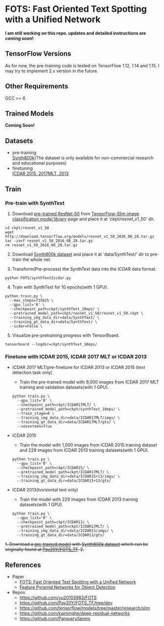 # FOTS: Fast Oriented Text Spotting with a Unified Network

**I am still working on this repo. updates and detailed instructions are coming soon!**

## TensorFlow Versions
As for now, the pre-training code is tested on TensorFlow 1.12, 1.14 and 1.15. I may try to implement 2.x version in the future.

## Other Requirements
GCC >= 6

## Trained Models
  **Coming Soon!**

## Datasets
- pre-training<br>
[Synth800k](https://www.robots.ox.ac.uk/~vgg/data/scenetext/)(The dataset is only available for non-commercial research and educational purposes)
- finetuning<br>
[ICDAR 2015, 2017MLT, 2013](https://rrc.cvc.uab.es/)

## Train
### Pre-train with SynthText
1. Download [pre-trained ResNet-50](http://download.tensorflow.org/models/resnet_v1_50_2016_08_28.tar.gz) from [TensorFlow-Slim image classification model library](https://github.com/tensorflow/models/tree/master/research/slim) page and place it at 'ckpt/resnet_v1_50' dir.<br>
```
cd ckpt/resnet_v1_50
wget http://download.tensorflow.org/models/resnet_v1_50_2016_08_28.tar.gz
tar -zxvf resnet_v1_50_2016_08_28.tar.gz
rm resnet_v1_50_2016_08_28.tar.gz
```
2. Download [Synth800k dataset](https://www.robots.ox.ac.uk/~vgg/data/scenetext/) and place it at 'data/SynthText/' dir to pre-train the whole net.<br>

3. Transform(Pre-process) the SynthText data into the ICDAR data format.<br>
```
python FOTS/synthText2icdar.py
```

4. Train with SynthText for 10 epochs(with 1 GPU).<br>
```
python train.py \
  --max_steps=715625 \
  --gpu_list='0' \
  --checkpoint_path=ckpt/synthText_10eps/ \
  --pretrained_model_path=ckpt/resnet_v1_50/resnet_v1_50.ckpt \
  --training_img_data_dir=data/SynthText/ \
  --training_gt_data_dir=data/SynthText/ \
  --icdar=False \
```
5. Visualize pre-pretraining progress with TensorBoard.
```
tensorboard --logdir=ckpt/synthText_10eps/
```

### Finetune with ICDAR 2015, ICDAR 2017 MLT or ICDAR 2013
- ICDAR 2017 MLT/pre-finetune for ICDAR 2013 or ICDAR 2015 (text detection task only)
  - Train the pre-trained model with 9,000 images from ICDAR 2017 MLT training and validation datasets(with 1 GPU).
  ```
  python train.py \
    --gpu_list='0' \
    --checkpoint_path=ckpt/ICDAR17MLT/ \
    --pretrained_model_path=ckpt/synthText_10eps/ \
    --train_stage=0 \
    --training_img_data_dir=data/ICDAR17MLT/imgs/ \
    --training_gt_data_dir=data/ICDAR17MLT/gts/ \
    --seventeen=True
  ```

- ICDAR 2015
  - Train the model with 1,000 images from ICDAR 2015 training dataset and 229 images from ICDAR 2013 training datasets(with 1 GPU).
  ```
  python train.py \
    --gpu_list='0' \
    --checkpoint_path=ckpt/ICDAR15/ \
    --pretrained_model_path=ckpt/ICDAR17MLT/ \
    --training_img_data_dir=data/ICDAR15+13/imgs/ \
    --training_gt_data_dir=data/ICDAR15+13/gts/
  ```

- ICDAR 2013(horizontal text only)
  - Train the model with 229 images from ICDAR 2013 training datasets(with 1 GPU).
  ```
  python train.py \
    --gpu_list='0' \
    --checkpoint_path=ckpt/ICDAR13/ \
    --pretrained_model_path=ckpt/ICDAR17MLT/ \
    --training_img_data_dir=data/ICDAR13/imgs/ \
    --training_gt_data_dir=data/ICDAR13/gts/
  ```
~~1. Download a [pre-trained model](https://github.com/Pay20Y/FOTS_TF/releases/download/v2/SynthText_6_epochs.tar) with [Synth800k dataset](https://www.robots.ox.ac.uk/~vgg/data/scenetext/) which can be originally found at [Pay20Y/FOTS_TF](https://github.com/Pay20Y/FOTS_TF/tree/dev).
2.~~


## References
- Paper
  - [FOTS: Fast Oriented Text Spotting with a Unified Network](https://arxiv.org/pdf/1801.01671.pdf)<br>
  - [Feature Pyramid Networks for Object Detection](https://arxiv.org/pdf/1612.03144.pdf)<br>
- Repos
  - https://github.com/yu20103983/FOTS<br>
  - https://github.com/Pay20Y/FOTS_TF/tree/dev<br>
  - https://github.com/tensorflow/models/tree/master/research/slim<br>
  - https://github.com/kaiminghe/deep-residual-networks<br>
  - https://github.com/Parquery/lanms<br>
